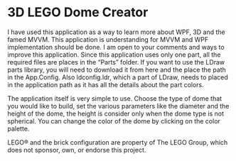 # 3D LEGO Dome Creator

I have used this application as a way to learn more about WPF, 3D and the famed MVVM. This application is understanding for MVVM and WPF implementation should be done. I am open to your comments and ways to improve this application. Since this application uses only one part, all the required files are places in the “Parts” folder. If you want to use the LDraw parts library, you will need to download it from here and the place the path in the App.Config. Also ldconfig.ldr, which a part of LDraw, needs to placed in the application path as it has all the details about the part colors.

The application itself is very simple to use. Choose the type of dome that you would like to build, set the various parameters like the diameter and the height of the dome, the height is consider only when the dome type is not spherical. You can change the color of the dome by clicking on the color palette.

 LEGO® and the brick configuration are property of The LEGO Group, which does not sponsor, own, or endorse this project.
